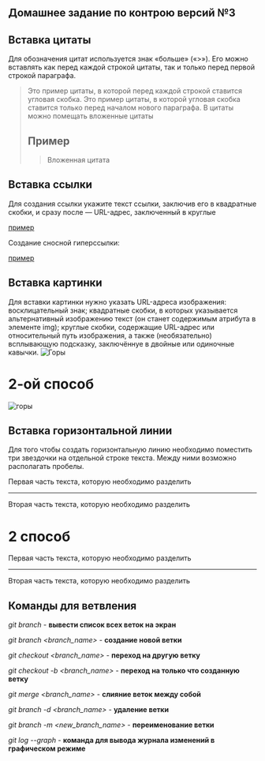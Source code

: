 ## Домашнее задание по контрою версий №3

## Вставка цитаты

Для обозначения цитат используется знак «больше» («>»). Его можно вставлять как перед каждой строкой цитаты, так и только перед первой строкой параграфа.

> Это пример цитаты,
>в которой перед каждой строкой
>ставится угловая скобка.
>Это пример цитаты,
в которой угловая скобка
ставится только перед началом нового параграфа.
В цитаты можно помещать вложенные цитаты
>## Пример
> > Вложенная цитата
## Вставка ссылки

Для создания ссылки укажите текст ссылки, заключив его в квадратные скобки, и сразу после — URL-адрес, заключенный в круглые

[пример](https://yandex.ru)

Создание сносной гиперссылки: 

[пример][id]

[id]: https://yandex.ru

## Вставка картинки

Для вставки картинки нужно указать URL-адреса изображения: 
восклицательный знак;
квадратные скобки, в которых указывается альтернативный изображению текст (он станет содержимым атрибута в элементе img);
круглые скобки, содержащие URL-адрес или относительный путь изображения, а также (необязательно) всплывающую подсказку, заключённуе в двойные или одиночные кавычки.
![Горы](/nature.jpg)

# 2-ой способ

![горы][id]

[id]: /nature.jpg

## Вставка горизонтальной линии

Для того чтобы создать горизонтальную линию необходимо поместить три  звездочки на отдельной строке текста. Между ними возможно располагать пробелы. 

Первая часть текста, которую необходимо разделить
***
Вторая часть текста, которую необходимо разделить

# 2 способ

Первая часть текста, которую необходимо разделить

---

Вторая часть текста, которую необходимо разделить

## Команды для ветвления

*git branch* - **вывести список всех веток на экран**

*git branch <branch_name>* - **создание новой ветки**

*git checkout <branch_name>* - **переход на другую ветку**

*git checkout -b <branch_name>* - **переход на только что созданную ветку**

*git merge <branch_name>* - **слияние веток между собой**

*git branch -d <branch_name>* - **удаление ветки**

*git branch -m <new_branch_name>* - **переименование ветки**

*git log --graph* - **команда для вывода журнала изменений в графическом режиме**
